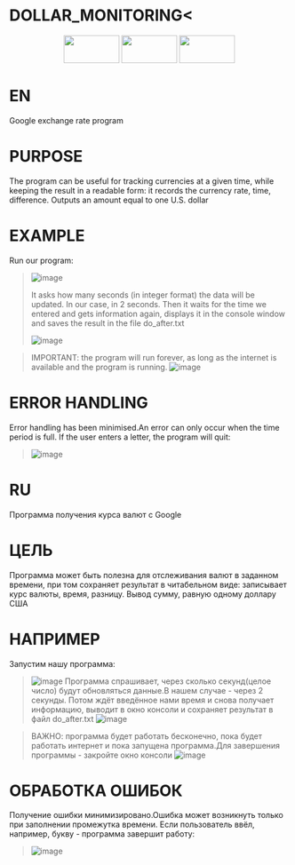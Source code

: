 # DOLLAR_MONITORING<
<div id="header" align="center">
  <img src="https://media.giphy.com/media/KAq5w47R9rmTuvWOWa/giphy.gif" width="100" height ="50"/>
  <img src="https://media.giphy.com/media/l3vRfNA1p0rvhMSvS/giphy.gif" width="100" height="50"/>
  <img src = "https://media.giphy.com/media/ADgfsbHcS62Jy/giphy.gif"  width="100" height="50"/>
</div>



EN
==
Google exchange rate program 

PURPOSE
==
The program can be useful for tracking currencies at a given time, while keeping the result in a readable form: it records the currency rate, time, difference.
Outputs an amount equal to one U.S. dollar 

EXAMPLE
===
Run our program:
>![image](https://user-images.githubusercontent.com/79650307/211669765-b2a38b76-9b9f-47ce-9efc-d231e54e9786.png)
>
>It asks how many seconds (in integer format) the data will be updated. In our case, in 2 seconds.
>Then it waits for the time we entered and gets information again, displays it in the console window and saves the result in the file do_after.txt
>
>![image](https://user-images.githubusercontent.com/79650307/211670535-f24f15f8-c461-42cc-9fa6-c9a33bb85bbc.png)

>IMPORTANT: the program will run forever, as long as the internet is available and the program is running.
>![image](https://user-images.githubusercontent.com/79650307/211671003-186bb825-759f-40db-8d3f-8f4363ae00af.png)

ERROR HANDLING
==
Error handling has been minimised.An error can only occur when the time period is full.
If the user enters a letter, the program will quit:
>![image](https://user-images.githubusercontent.com/79650307/211672598-92d00b56-342a-4d00-b77e-8611c2f10b61.png)


RU
==
Программа получения курса валют с Google 

ЦЕЛЬ
==
Программа может быть полезна для отслеживания валют в заданном времени, при том сохраняет результат в читабельном виде: записывает курс валюты, время, разницу.
Вывод сумму, равную одному доллару США 

НАПРИМЕР
===
Запустим нашу программа:
>![image](https://user-images.githubusercontent.com/79650307/211669765-b2a38b76-9b9f-47ce-9efc-d231e54e9786.png)
>Программа спрашивает, через сколько секунд(целое число) будут обновляться данные.В нашем случае - через 2 секунды.
>Потом ждёт введённое нами время и снова получает информацию, выводит в окно консоли и сохраняет результат в файл do_after.txt
>![image](https://user-images.githubusercontent.com/79650307/211670535-f24f15f8-c461-42cc-9fa6-c9a33bb85bbc.png)

>ВАЖНО: программа будет работать бесконечно, пока будет работать интернет и пока запущена программа.Для завершения программы - закройте окно консоли
>![image](https://user-images.githubusercontent.com/79650307/211671003-186bb825-759f-40db-8d3f-8f4363ae00af.png)

ОБРАБОТКА ОШИБОК
==
Получение ошибки минимизировано.Ошибка может возникнуть только при заполнении промежутка времени.
Если пользователь ввёл, например, букву - программа завершит работу:
>![image](https://user-images.githubusercontent.com/79650307/211672598-92d00b56-342a-4d00-b77e-8611c2f10b61.png)



